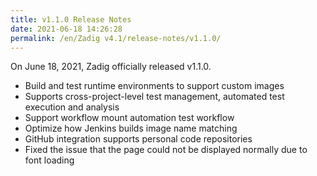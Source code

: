 ```yaml
---
title: v1.1.0 Release Notes
date: 2021-06-18 14:26:28
permalink: /en/Zadig v4.1/release-notes/v1.1.0/
---
```


On June 18, 2021, Zadig officially released v1.1.0.

- Build and test runtime environments to support custom images
- Supports cross-project-level test management, automated test execution and analysis
- Support workflow mount automation test workflow
- Optimize how Jenkins builds image name matching
- GitHub integration supports personal code repositories
- Fixed the issue that the page could not be displayed normally due to font loading